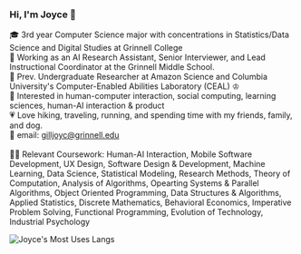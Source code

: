### Hi, I'm Joyce 👋

🎓 3rd year Computer Science major with concentrations in Statistics/Data Science and Digital Studies at Grinnell College <br/>
💼 Working as an AI Research Assistant, Senior Interviewer, and Lead Instructional Coordinator at the Grinnell Middle School. <br/>
🦭 Prev. Undergraduate Researcher at Amazon Science and Columbia University's Computer-Enabled Abilities Laboratory (CEAL) ♔ <br/>
💭 Interested in human-computer interaction, social computing, learning sciences, human-AI interaction & product <br/>
💗 Love hiking, traveling, running, and spending time with my friends, family, and dog. <br/> 
💌 email: gilljoyc@grinnell.edu <br/> <br/> 
👩‍💻 Relevant Coursework: Human-AI Interaction, Mobile Software Development, UX Design, Software Design & Development, Machine Learning, Data Science, Statistical Modeling, Research Methods, Theory of Computation, Analysis of Algorithms, Opearting Systems & Parallel Algorithms, Object Oriented Programming, Data Structures & Algorithms, Applied Statistics, Discrete Mathematics, Behavioral Economics, Imperative Problem Solving, Functional Programming, Evolution of Technology, Industrial Psychology

<!-- Github stats by https://github.com/anuraghazra/github-readme-stats -->
![Joyce's Most Uses Langs](https://github-readme-stats.vercel.app/api/top-langs/?username=joycegill&layout=compact)

